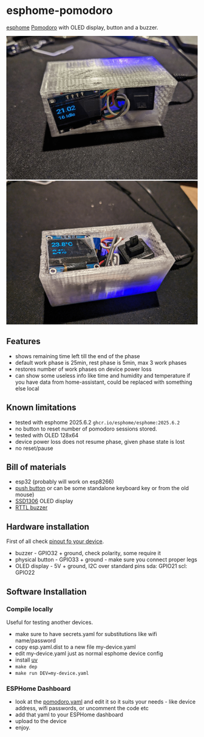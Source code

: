 # esphome-pomodoro

[esphome](https://esphome.io/) [Pomodoro](https://en.wikipedia.org/wiki/Pomodoro_Technique)
with OLED display, button and a buzzer.

![preview 1](./preview-1.png)
![preview 2 ](./preview-2.png)

## Features

- shows remaining time left till the end of the phase
- default work phase is 25min, rest phase is 5min, max 3 work phases
- restores number of work phases on device power loss
- can show some useless info like time and humidity and temperature if you have
  data from home-assistant, could be replaced with something else local

## Known limitations

- tested with esphome 2025.6.2 `ghcr.io/esphome/esphome:2025.6.2`
- no button to reset number of pomodoro sessions stored.
- tested with OLED 128x64
- device power loss does not resume phase, given phase state is lost
- no reset/pause

## Bill of materials

- esp32 (probably will work on esp8266)
- [push button](https://en.wikipedia.org/wiki/Push-button)
  or can be some standalone keyboard key or from the old mouse)
- [SSD1306](https://esphome.io/components/display/ssd1306.html) OLED display
- [RTTL buzzer](https://esphome.io/components/rtttl.html)

## Hardware installation

First of all check [pinout fo your device](https://letmegooglethat.com/?q=esp32+pinout+image).

- buzzer - GPIO32 + ground, check polarity, some require it
- physical button - GPIO33 + ground - make sure you connect proper legs
- OLED display - 5V + ground, I2C over standard pins
  sda: GPIO21
  scl: GPIO22

## Software Installation

### Compile locally

Useful for testing another devices.

- make sure to have secrets.yaml for substitutions like wifi name/password
- copy esp.yaml.dist to a new file my-device.yaml
- edit my-device.yaml just as normal esphome device config
- install [uv](https://docs.astral.sh/uv/getting-started/installation/)
- `make dep`
- `make run DEV=my-device.yaml`

### ESPHome Dashboard

- look at the [pomodoro.yaml](./pomodoro.yaml) and
  edit it so it suits your needs - like device address, wifi passwords,
  or uncomment the code etc
- add that yaml to your ESPHome dashboard
- upload to the device
- enjoy.
